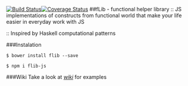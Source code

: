 [![Build Status](https://travis-ci.org/vodich/flib.svg?branch=master)](https://travis-ci.org/vodich/flib)[![Coverage Status](https://coveralls.io/repos/github/vodich/flib/badge.svg?branch=develop)](https://coveralls.io/github/vodich/flib?branch=develop)
##fLib - functional helper library
:: JS implementations of constructs from functional world that make your life easier in everyday work with JS

:: Inspired by Haskell computational patterns

###Instalation
```
$ bower install flib --save

$ npm i flib-js
```
###Wiki
Take a look at *[wiki](https://github.com/vodich/flib/wiki "wiki")* for examples
